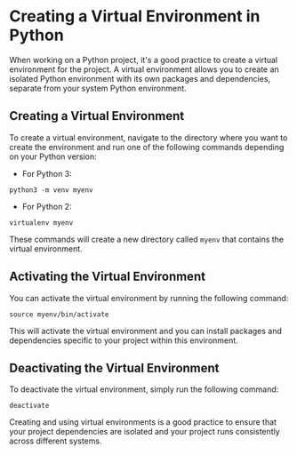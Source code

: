 # Creating a Virtual Environment in Python

When working on a Python project, it's a good practice to create a virtual environment for the project. A virtual environment allows you to create an isolated Python environment with its own packages and dependencies, separate from your system Python environment.

## Creating a Virtual Environment

To create a virtual environment, navigate to the directory where you want to create the environment and run one of the following commands depending on your Python version:

- For Python 3:

```
python3 -m venv myenv
```

- For Python 2:
```
virtualenv myenv
```

These commands will create a new directory called `myenv` that contains the virtual environment.

## Activating the Virtual Environment

You can activate the virtual environment by running the following command:

```
source myenv/bin/activate
```

This will activate the virtual environment and you can install packages and dependencies specific to your project within this environment.

## Deactivating the Virtual Environment

To deactivate the virtual environment, simply run the following command:

```
deactivate
```

Creating and using virtual environments is a good practice to ensure that your project dependencies are isolated and your project runs consistently across different systems.

